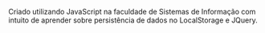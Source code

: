 Criado utilizando JavaScript na faculdade de Sistemas de Informação com intuito de aprender sobre persistência de dados no LocalStorage e JQuery.